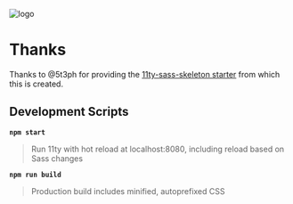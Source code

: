 ![logo](https://repository-images.githubusercontent.com/302921248/58478900-0adf-11eb-8f0b-74be58a898ef)

# Thanks

Thanks to @5t3ph for providing the [11ty-sass-skeleton starter](https://github.com/5t3ph/11ty-sass-skeleton) from which this is created.

## Development Scripts

**`npm start`**

> Run 11ty with hot reload at localhost:8080, including reload based on Sass changes

**`npm run build`**

> Production build includes minified, autoprefixed CSS
